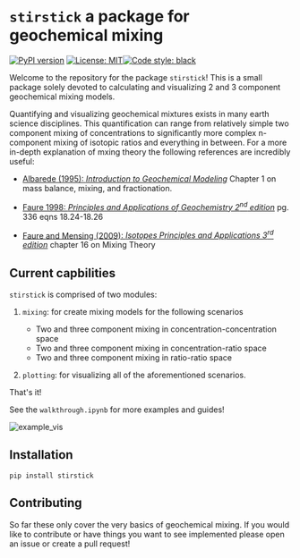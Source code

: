 # ```stirstick``` a package for geochemical mixing
[![PyPI version](https://badge.fury.io/py/stirstick.svg)](https://badge.fury.io/py/stirstick) [![License: MIT](https://img.shields.io/badge/License-MIT-yellow.svg)](https://opensource.org/licenses/MIT)[![Code style: black](https://img.shields.io/badge/code%20style-black-000000.svg)](https://github.com/psf/black)


Welcome to the repository for the package ```stirstick```! This is a small package solely devoted to calculating and visualizing 2 and 3 component geochemical mixing models. 

Quantifying and visualizing geochemical mixtures exists in many earth science disciplines. This quantification can range from relatively simple two component mixing of concentrations to significantly more complex n-component mixing of isotopic ratios and everything in between. For a more in-depth explanation of mxing theory the following references are incredibly useful:

- [Albarede (1995): _Introduction to Geochemical Modeling_](https://www.cambridge.org/core/books/introduction-to-geochemical-modeling/020E2B1DCF69C3337C0022CAE419A5DC) Chapter 1 on mass balance, mixing, and fractionation.

- [Faure 1998: _Principles and Applications of Geochemistry 2<sup>nd</sup> edition_](https://www.pearson.com/us/higher-education/program/Faure-Principles-and-Applications-of-Geochemistry-2nd-Edition/PGM110956.html) pg. 336 eqns 18.24-18.26
- [Faure and Mensing (2009): _Isotopes Principles and Applications 3<sup>rd</sup> edition_](https://www.wiley.com/en-us/Isotopes%3A+Principles+and+Applications%2C+3rd+Edition-p-9780471384373https://www.wiley.com/en-us/Isotopes%3A+Principles+and+Applications%2C+3rd+Edition-p-9780471384373) chapter 16 on Mixing Theory

## Current capbilities

```stirstick``` is comprised of two modules:

 1. ```mixing```: for create mixing models for the following scenarios
     - Two and three component mixing in concentration-concentration space
     - Two and three component mixing in concentration-ratio space
     - Two and three component mixing in ratio-ratio space

2. ```plotting```: for visualizing all of the aforementioned scenarios.

That's it! 

See the ```walkthrough.ipynb``` for more examples and guides!

![example_vis](images/3component_mixing_example.png)

## Installation
```
pip install stirstick
```

## Contributing
So far these only cover the very basics of geochemical mixing. If you would like to contribute or have things you want to see implemented please open an issue or create a pull request! 
